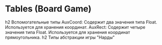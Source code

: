 # Tables (Board Game)

h2 Вспомогательные типы
    AuxCoord: Содержит два значения типа Float. Используется для хранения координат.
    AuxRect: Содержит четыре значения типа Float. Используется для хранения координат прямоугольника.
h2 Типы абстракции игры "Нарды"
    
